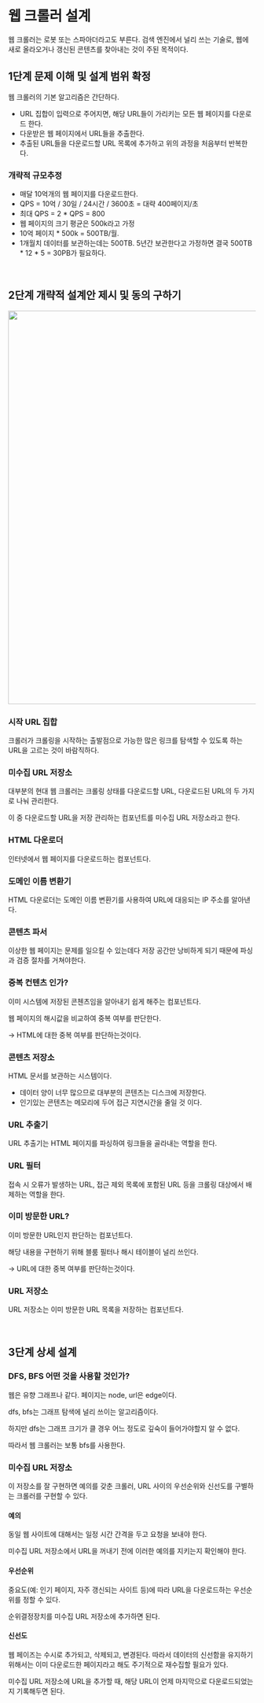 # 웹 크롤러 설계

웹 크롤러는 로봇 또는 스파아더라고도 부른다. 검색 엔진에서 널리 쓰는 기술로, 웹에 새로 올라오거나 갱신된 콘텐츠를 찾아내는 것이 주된 목적이다.

## 1단계 문제 이해 및 설계 범위 확정

웹 크롤러의 기본 알고리즘은 간단하다.

- URL 집합이 입력으로 주어지면, 해당 URL들이 가리키는 모든 웹 페이지를 다운로드 한다.
- 다운받은 웹 페이지에서 URL들을 추출한다.
- 추출된 URL들을 다운로드할 URL 목록에 추가하고 위의 과정을 처음부터 반복한다.

### 개략적 규모추정

- 매달 10억개의 웹 페이지를 다운로드한다.
- QPS = 10억 / 30일 / 24시간 / 3600초 = 대략 400페이지/초
- 최대 QPS = 2 * QPS = 800
- 웹 페이지의 크기 평균은 500k라고 가정
- 10억 페이지 * 500k = 500TB/월.
- 1개월치 데이터를 보관하는데는 500TB. 5년간 보관한다고 가정하면 결국 500TB * 12 * 5 = 30PB가 필요하다.

<br>

## 2단계 개략적 설계안 제시 및 동의 구하기

<img src="https://github.com/user-attachments/assets/e8877ee8-4342-4d93-b292-da750f335fc8" width="800">


### 시작 URL 집합

크롤러가 크롤링을 시작하는 출발점으로 가능한 많은 링크를 탐색할 수 있도록 하는 URL을 고르는 것이 바람직하다.

### 미수집 URL 저장소

대부분의 현대 웹 크롤러는 크롤링 상태를 다운로드할 URL, 다운로드된 URL의 두 가지로 나눠 관리한다.

이 중 다운로드할 URL을 저장 관리하는 컴포넌트를 미수집 URL 저장소라고 한다.

### HTML 다운로더

인터넷에서 웹 페이지를 다운로드하는 컴포넌트다.

### 도메인 이름 변환기

HTML 다운로더는 도메인 이름 변환기를 사용하여 URL에 대응되는 IP 주소를 알아낸다.

### 콘텐츠 파서

이상한 웹 페이지는 문제를 일으킬 수 있는데다 저장 공간만 낭비하게 되기 때문에 파싱과 검증 절차를 거쳐야한다.

### 중복 컨텐츠 인가?

이미 시스템에 저장된 콘첸츠임을 알아내기 쉽게 해주는 컴포넌트다.

웹 페이지의 해시값을 비교하여 중복 여부를 판단한다.

-> HTML에 대한 중복 여부를 판단하는것이다.

### 콘텐츠 저장소

HTML 문서를 보관하는 시스템이다.

- 데이터 양이 너무 많으므로 대부분의 콘텐츠는 디스크에 저장한다.
- 인기있는 콘텐츠는 메모리에 두어 접근 지연시간을 줄일 것 이다.

### URL 추출기

URL 추출기는 HTML 페이지를 파싱하여 링크들을 골라내는 역할을 한다.

### URL 필터

접속 시 오류가 발생하는 URL, 접근 제외 목록에 포함된 URL 등을 크롤링 대상에서 배제하는 역할을 한다.

### 이미 방문한 URL?

이미 방문한 URL인지 판단하는 컴포넌트다.

해당 내용을 구현하기 위해 블룸 필터나 해시 테이블이 널리 쓰인다.

-> URL에 대한 중복 여부를 판단하는것이다.

### URL 저장소

URL 저장소는 이미 방문한 URL 목록을 저장하는 컴포넌트다.

<br>

## 3단계 상세 설계

### DFS, BFS 어떤 것을 사용할 것인가?

웹은 유향 그래프나 같다. 페이지는 node, url은 edge이다.

dfs, bfs는 그래프 탐색에 널리 쓰이는 알고리즘이다.

하지만 dfs는 그래프 크기가 클 경우 어느 정도로 깊숙이 들어가야할지 알 수 없다.

따라서 웹 크롤러는 보통 bfs를 사용한다.

### 미수집 URL 저장소

이 저장소를 잘 구현하면 예의를 갖춘 크롤러, URL 사이의 우선순위와 신선도를 구별하는 크롤러를 구현할 수 있다.

#### 예의

동일 웹 사이트에 대해서는 일정 시간 간격을 두고 요청을 보내야 한다.

미수집 URL 저장소에서 URL을 꺼내기 전에 이러한 예의를 지키는지 확인해야 한다.

#### 우선순위

중요도(예: 인기 페이지, 자주 갱신되는 사이트 등)에 따라 URL을 다운로드하는 우선순위를 정할 수 있다.

순위결정장치를 미수집 URL 저장소에 추가하면 된다.

#### 신선도

웹 페이즈는 수시로 추가되고, 삭제되고, 변경된다. 따라서 데이터의 신선함을 유지하기 위해서는 이미 다운로드한 페이지라고 해도 주기적으로 재수집할 필요가 있다.

미수집 URL 저장소에 URL을 추가할 때, 해당 URL이 언제 마지막으로 다운로드되었는지 기록해두면 된다.

